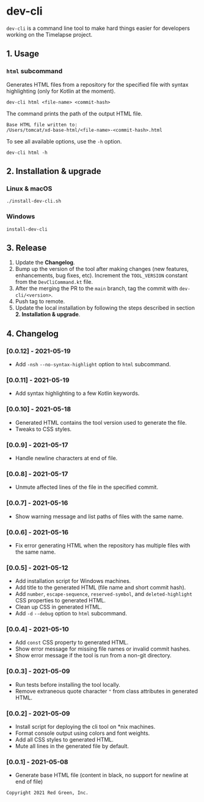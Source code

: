 # dev-cli

`dev-cli` is a command line tool to make hard things easier for developers working on the Timelapse project.

## 1. Usage

### `html` subcommand

Generates HTML files from a repository for the specified file with syntax highlighting (only for Kotlin at the moment).

```shell
dev-cli html <file-name> <commit-hash>
```

The command prints the path of the output HTML file.

```shell
Base HTML file written to:
/Users/tomcat/xd-base-html/<file-name>-<commit-hash>.html
```

To see all available options, use the `-h` option.

```shell
dev-cli html -h
```

## 2. Installation & upgrade

### Linux & macOS

```shell
./install-dev-cli.sh
```

### Windows

```shell
install-dev-cli
```

## 3. Release

1. Update the **Changelog**.
2. Bump up the version of the tool after making changes (new features, enhancements, bug fixes, etc). Increment
   the `TOOL_VERSION` constant from the `DevCliCommand.kt` file.
3. After the merging the PR to the `main` branch, tag the commit with `dev-cli/<version>`.
4. Push tag to remote.
5. Update the local installation by following the steps described in section **2. Installation & upgrade**.

## 4. Changelog

### [0.0.12] - 2021-05-19

- Add `-nsh` `--no-syntax-highlight` option to `html` subcommand.

### [0.0.11] - 2021-05-19

- Add syntax highlighting to a few Kotlin keywords.

### [0.0.10] - 2021-05-18

- Generated HTML contains the tool  version used to generate the file.
- Tweaks to CSS styles.

### [0.0.9] - 2021-05-17

- Handle newline characters at end of file.

### [0.0.8] - 2021-05-17

- Unmute affected lines of the file in the specified commit.

### [0.0.7] - 2021-05-16

- Show warning message and list paths of files with the same name.

### [0.0.6] - 2021-05-16

- Fix error generating HTML when the repository has multiple files with the same name.

### [0.0.5] - 2021-05-12

- Add installation script for Windows machines.
- Add title to the generated HTML (file name and short commit hash).
- Add `number`, `escape-sequence`, `reserved-symbol`, and `deleted-highlight` CSS properties to generated HTML.
- Clean up CSS in generated HTML.
- Add `-d` `--debug` option to `html` subcommand.

### [0.0.4] - 2021-05-10

- Add `const` CSS property to generated HTML.
- Show error message for missing file names or invalid commit hashes.
- Show error message if the tool is run from a non-git directory.

### [0.0.3] - 2021-05-09

- Run tests before installing the tool locally.
- Remove extraneous quote character `"` from class attributes in generated HTML.

### [0.0.2] - 2021-05-09

- Install script for deploying the cli tool on *nix machines.
- Format console output using colors and font weights.
- Add all CSS styles to generated HTML.
- Mute all lines in the generated file by default.

### [0.0.1] - 2021-05-08
- Generate base HTML file (content in black, no support for newline at end of file)

```
Copyright 2021 Red Green, Inc.
```
